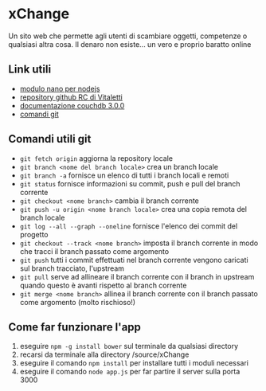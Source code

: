 # xChange
Un sito web che permette agli utenti di scambiare oggetti, competenze o qualsiasi altra cosa. Il denaro non esiste... un vero e proprio baratto online

## Link utili
- [modulo nano per nodejs](https://www.npmjs.com/package/nano)
- [repository github RC di Vitaletti](https://github.com/andreavitaletti/RC)
- [documentazione couchdb 3.0.0](https://docs.couchdb.org/en/3.0.0/index.html)
- [comandi git](https://www.instagram.com/p/B_mngFBAPJO/?igshid=1vzzdu5g38dpm)

## Comandi utili git
- `git fetch origin` aggiorna la repository locale
- `git branch <nome del branch locale>` crea un branch locale
- `git branch -a` fornisce un elenco di tutti i branch locali e remoti
- `git status` fornisce informazioni su commit, push e pull del branch corrente
- `git checkout <nome branch>` cambia il branch corrente
- `git push -u origin <nome branch locale>` crea una copia remota del branch locale
- `git log --all --graph --oneline` fornisce l'elenco dei commit del progetto
- `git checkout --track <nome branch>` imposta il branch corrente in modo che tracci il branch passato come argomento
- `git push` tutti i commit effettuati nel branch corrente vengono caricati sul branch tracciato, l'upstream
- `git pull` serve ad allineare il branch corrente con il branch in upstream quando questo è avanti rispetto al branch corrente
- `git merge <nome branch>` allinea il branch corrente con il branch passato come argomento (molto rischioso!)

## Come far funzionare l'app
1. eseguire `npm -g install bower` sul terminale da qualsiasi directory
2. recarsi da terminale alla directory /source/xChange
3. eseguire il comando `npm install` per installare tutti i moduli necessari
4. eseguire il comando `node app.js` per far partire il server sulla porta 3000